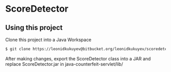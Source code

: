 # ScoreDetector

## Using this project

Clone this project into a Java Workspace

```sh
$ git clone https://leonidkukuyev@bitbucket.org/leonidkukuyev/scoredetector.git
```

After making changes, export the ScoreDetector class into a JAR and replace ScoreDetector.jar in java-counterfeit-servlet/lib/